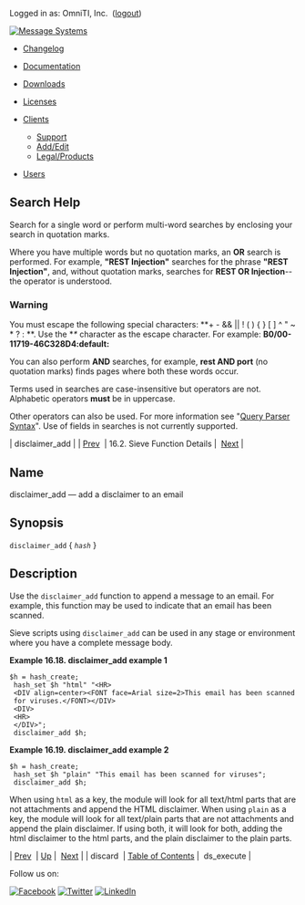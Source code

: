 Logged in as: OmniTI, Inc.  ([logout](https://support.messagesystems.com/logout.php))

[![Message Systems](https://support.messagesystems.com/images/ms-white205.png)](https://support.messagesystems.com/start.php) 

*   [Changelog](https://support.messagesystems.com/start.php?show=changelog)
*   [Documentation](https://support.messagesystems.com/docs/)
*   [Downloads](https://support.messagesystems.com/start.php)

*   [Licenses](https://support.messagesystems.com/license_summary.php)
*   <a href="">Clients</a>
    *   [Support](https://support.messagesystems.com/cs.php)
    *   [Add/Edit](https://support.messagesystems.com/edit_client.php)
    *   [Legal/Products](https://support.messagesystems.com/edit_products.php)
*   [Users](https://support.messagesystems.com/edit_customer.php)

## Search Help

Search for a single word or perform multi-word searches by enclosing your search in quotation marks.

Where you have multiple words but no quotation marks, an **OR** search is performed. For example, **"REST Injection"** searches for the phrase **"REST Injection"**, and, without quotation marks, searches for **REST OR Injection**--the operator is understood.

### Warning

You must escape the following special characters: **+ - && || ! ( ) { } [ ] ^ " ~ * ? : \**. Use the **\** character as the escape character. For example: **B0/00-11719-46C328D4\:default\:**

You can also perform **AND** searches, for example, **rest AND port** (no quotation marks) finds pages where both these words occur.

Terms used in searches are case-insensitive but operators are not. Alphabetic operators **must** be in uppercase.

Other operators can also be used. For more information see "[Query Parser Syntax](https://lucene.apache.org/core/old_versioned_docs/versions/3_0_0/queryparsersyntax.html)". Use of fields in searches is not currently supported.

| disclaimer_add |
| [Prev](sieve.ref.discard.php)  | 16.2. Sieve Function Details |  [Next](sieve.ref.ds_execute.php) |

<a name="sieve.ref.disclaimer_add"></a>
## Name

disclaimer_add — add a disclaimer to an email

## Synopsis

`disclaimer_add` { *`hash`* }

<a name="idp28976448"></a>
## Description

Use the `disclaimer_add` function to append a message to an email. For example, this function may be used to indicate that an email has been scanned.

Sieve scripts using `disclaimer_add` can be used in any stage or environment where you have a complete message body.

<a name="example.disclaimer_add"></a>

**Example 16.18. disclaimer_add example 1**

```
$h = hash_create;
 hash_set $h "html" "<HR>
 <DIV align=center><FONT face=Arial size=2>This email has been scanned
 for viruses.</FONT></DIV>
 <DIV>
 <HR>
 </DIV>";
 disclaimer_add $h;
```

<a name="example.disclaimer_add.second"></a>

**Example 16.19. disclaimer_add example 2**

```
$h = hash_create;
 hash_set $h "plain" "This email has been scanned for viruses";
 disclaimer_add $h;
```

When using `html` as a key, the module will look for all text/html parts that are not attachments and append the HTML disclaimer. When using `plain` as a key, the module will look for all text/plain parts that are not attachments and append the plain disclaimer. If using both, it will look for both, adding the html disclaimer to the html parts, and the plain disclaimer to the plain parts.

| [Prev](sieve.ref.discard.php)  | [Up](sieve.ref.files.php) |  [Next](sieve.ref.ds_execute.php) |
| discard  | [Table of Contents](index.php) |  ds_execute |

Follow us on:

[![Facebook](https://support.messagesystems.com/images/icon-facebook.png)](http://www.facebook.com/messagesystems) [![Twitter](https://support.messagesystems.com/images/icon-twitter.png)](http://twitter.com/#!/MessageSystems) [![LinkedIn](https://support.messagesystems.com/images/icon-linkedin.png)](http://www.linkedin.com/company/message-systems)